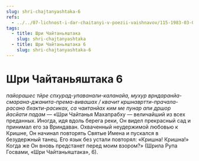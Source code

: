 ```yaml
---
slug: shri-chajtanyashtaka-6
refs:
  - ../../07-lichnost-i-dar-chaitanyi-v-poezii-vaishnavov/115-1983-03-08-a2-krasota-shri-chajtani-kommentarii-na-shloki-rupy-gosvami.md
tags:
  - title: Шри Чайтаньяштака
    slug: shri-chajtanyashtaka
  - title: Шри Чайтаньяштака 6
    slug: shri-chajtanyashtaka-6
---
```


# Шри Чайтаньяштака 6

*пайорашес тйре спхурад-упаванали-каланайа, мухур врндаранйа-смарана-джанита-према-вивашах / квачит кршнавртти-прачала-расано бхакти-расиках, са чаитанйах ким ме пунар апи дршор йасйати падам* — «Шри Чайтанья Махапрабху — величайший из всех преданных. Иногда, идя вдоль берега реки, Он видел прекрасный сад и принимал его за Вриндаван. Охваченный неудержимой любовью к Кришне, Он начинал повторять Святые Имена и пускался в безудержный танец. Его язык без устали повторял: «Кришна! Кришна!» Когда же Он вновь предстанет перед моим взором?» (Шрила Рупа Госвами, «Шри Чайтаньяштака», 6).
